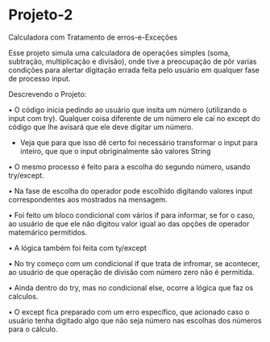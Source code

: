 # Projeto-2
 Calculadora com Tratamento de erros-e-Exceções

 Esse projeto simula uma calculadora de operações simples (soma, subtração, multiplicação e divisão), onde tive a preocupação de pôr varias condições para alertar digitação errada feita pelo usuário em qualquer fase de processo input.

 Descrevendo o Projeto:

 • O código inicia pedindo ao usuário que insita um número (utilizando o input com try). Qualquer coisa diferente de um número ele cai no except do código que lhe avisará que ele deve digitar um número.

 - Veja que para que isso dê certo foi necessário transformar o input para inteiro, que que o input obriginalmente são valores String

 • O mesmo processo é feito para a escolha do segundo número, usando try/except.

 • Na fase de escolha do operador pode escolhido digitando valores input correspondentes aos mostrados na mensagem.

 • Foi feito um bloco condicional com vários if  para informar, se for o caso, ao usuário de que ele não digitou valor igual ao das opções de operador matemárico permitidos.

 • A lógica também foi feita com ty/except

 • No try começo com um condicional if que trata de infromar, se acontecer, ao usuário de que operação de divisão com número zero não é permitida.

 • Ainda dentro do try, mas no condicional else, ocorre a lógica que faz os calculos.

 •  O except fica preparado com um erro específico, que acionado caso o usuário tenha digitado algo que não seja número nas escolhas dos números para o cálculo.
